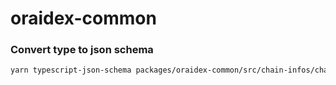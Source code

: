 # oraidex-common

### Convert type to json schema

```bash
yarn typescript-json-schema packages/oraidex-common/src/chain-infos/chain-info-type.ts CustomChainInfo --out packages/oraidex-common/src/chain-infos/chain.schema.json --required --esModuleInterop true --ignoreErrors
```
